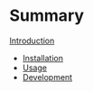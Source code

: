 # Summary

[Introduction](./intro.md)

- [Installation](./installation.md)
- [Usage](./usage.md)
- [Development](./development.md)
